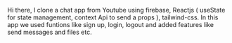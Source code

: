Hi there, I clone a chat app from Youtube using firebase, Reactjs ( useState for state management, context Api to send a props ), tailwind-css. 
In this app we used funtions like sign up, login, logout and added features like send messages and files etc.

